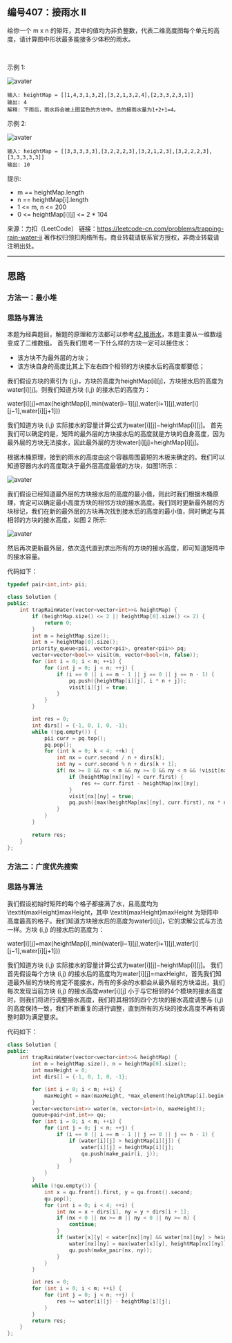 ## 编号407：接雨水 II

给你一个 m x n 的矩阵，其中的值均为非负整数，代表二维高度图每个单元的高度，请计算图中形状最多能接多少体积的雨水。

 

示例 1:

![avater](https://assets.leetcode.com/uploads/2021/04/08/trap1-3d.jpg)

```
输入: heightMap = [[1,4,3,1,3,2],[3,2,1,3,2,4],[2,3,3,2,3,1]]
输出: 4
解释: 下雨后，雨水将会被上图蓝色的方块中。总的接雨水量为1+2+1=4。
```
示例 2:

![avater](https://assets.leetcode.com/uploads/2021/04/08/trap2-3d.jpg)

```
输入: heightMap = [[3,3,3,3,3],[3,2,2,2,3],[3,2,1,2,3],[3,2,2,2,3],[3,3,3,3,3]]
输出: 10
```
提示:

* m == heightMap.length
* n == heightMap[i].length
* 1 <= m, n <= 200
* 0 <= heightMap[i][j] <= 2 * 104
 

来源：力扣（LeetCode）
链接：https://leetcode-cn.com/problems/trapping-rain-water-ii
著作权归领扣网络所有。商业转载请联系官方授权，非商业转载请注明出处。

---
## 思路

### 方法一：最小堆
### 思路与算法

本题为经典题目，解题的原理和方法都可以参考[42.接雨水](https://github.com/caixiongjiang/caixiongjiang/blob/main/leetcode_java/leetcode_train/leetcode42.md)，本题主要从一维数组变成了二维数组。
首先我们思考一下什么样的方块一定可以接住水：

* 该方块不为最外层的方块；
* 该方块自身的高度比其上下左右四个相邻的方块接水后的高度都要低；

我们假设方块的索引为 (i,j)，方块的高度为heightMap[i][j]，方块接水后的高度为water[i][j]。则我们知道方块 (i,j) 的接水后的高度为：

water[i][j]=max(heightMap[i],min(water[i−1][j],water[i+1][j],water[i][j−1],water[i][j+1]))

我们知道方块 (i,j) 实际接水的容量计算公式为water[i][j]−heightMap[i][j]。
首先我们可以确定的是，矩阵的最外层的方块接水后的高度就是方块的自身高度，因为最外层的方块无法接水，因此最外层的方块water[i][j]=heightMap[i][j]。

根据木桶原理，接到的雨水的高度由这个容器周围最短的木板来确定的。我们可以知道容器内水的高度取决于最外层高度最低的方块，如图1所示：

![avater](https://assets.leetcode-cn.com/solution-static/407/407_1.PNG)

我们假设已经知道最外层的方块接水后的高度的最小值，则此时我们根据木桶原理，肯定可以确定最小高度方块的相邻方块的接水高度。我们同时更新最外层的方块标记，我们在新的最外层的方块再次找到接水后的高度的最小值，同时确定与其相邻的方块的接水高度，如图 2 所示:

![avater](https://assets.leetcode-cn.com/solution-static/407/407_2.PNG)

然后再次更新最外层，依次迭代直到求出所有的方块的接水高度，即可知道矩阵中的接水容量。

代码如下：
```c++
typedef pair<int,int> pii;

class Solution {
public:
    int trapRainWater(vector<vector<int>>& heightMap) {  
        if (heightMap.size() <= 2 || heightMap[0].size() <= 2) {
            return 0;
        }  
        int m = heightMap.size();
        int n = heightMap[0].size();
        priority_queue<pii, vector<pii>, greater<pii>> pq;
        vector<vector<bool>> visit(m, vector<bool>(n, false));
        for (int i = 0; i < m; ++i) {
            for (int j = 0; j < n; ++j) {
                if (i == 0 || i == m - 1 || j == 0 || j == n - 1) {
                    pq.push({heightMap[i][j], i * n + j});
                    visit[i][j] = true;
                }
            }
        }

        int res = 0;
        int dirs[] = {-1, 0, 1, 0, -1};
        while (!pq.empty()) {
            pii curr = pq.top();
            pq.pop();            
            for (int k = 0; k < 4; ++k) {
                int nx = curr.second / n + dirs[k];
                int ny = curr.second % n + dirs[k + 1];
                if( nx >= 0 && nx < m && ny >= 0 && ny < n && !visit[nx][ny]) {
                    if (heightMap[nx][ny] < curr.first) {
                        res += curr.first - heightMap[nx][ny]; 
                    }
                    visit[nx][ny] = true;
                    pq.push({max(heightMap[nx][ny], curr.first), nx * n + ny});
                }
            }
        }
        
        return res;
    }
};
```

### 方法二：广度优先搜索
### 思路与算法

我们假设初始时矩阵的每个格子都接满了水，且高度均为 \textit{maxHeight}maxHeight，其中 \textit{maxHeight}maxHeight 为矩阵中高度最高的格子。我们知道方块接水后的高度为water[i][j]，它的求解公式与方法一样。方块 (i,j) 的接水后的高度为：

water[i][j]=max(heightMap[i],min(water[i−1][j],water[i+1][j],water[i][j−1],water[i][j+1]))

我们知道方块 (i,j) 实际接水的容量计算公式为water[i][j]−heightMap[i][j]。
我们首先假设每个方块 (i,j) 的接水后的高度均为water[i][j]=maxHeight，首先我们知道最外层的方块的肯定不能接水，所有的多余的水都会从最外层的方块溢出，我们每次发现当前方块 (i,j) 的接水高度water[i][j] 小于与它相邻的4个模块的接水高度时，则我们将进行调整接水高度，我们将其相邻的四个方块的接水高度调整与 (i,j) 的高度保持一致，我们不断重复的进行调整，直到所有的方块的接水高度不再有调整时即为满足要求。

代码如下：
```c++
class Solution {
public:
    int trapRainWater(vector<vector<int>>& heightMap) {
        int m = heightMap.size(), n = heightMap[0].size();
        int maxHeight = 0;
        int dirs[] = {-1, 0, 1, 0, -1};

        for (int i = 0; i < m; ++i) {
            maxHeight = max(maxHeight, *max_element(heightMap[i].begin(), heightMap[i].end()));
        }
        vector<vector<int>> water(m, vector<int>(n, maxHeight));
        queue<pair<int,int>> qu;
        for (int i = 0; i < m; ++i) {
            for (int j = 0; j < n; ++j) {
                if (i == 0 || i == m - 1 || j == 0 || j == n - 1) {
                    if (water[i][j] > heightMap[i][j]) {
                        water[i][j] = heightMap[i][j];
                        qu.push(make_pair(i, j));
                    }
                }
            }
        }        
        while (!qu.empty()) {
            int x = qu.front().first, y = qu.front().second;
            qu.pop();
            for (int i = 0; i < 4; ++i) {
                int nx = x + dirs[i], ny = y + dirs[i + 1];
                if (nx < 0 || nx >= m || ny < 0 || ny >= n) {
                    continue;
                }
                if (water[x][y] < water[nx][ny] && water[nx][ny] > heightMap[nx][ny]) {
                    water[nx][ny] = max(water[x][y], heightMap[nx][ny]);
                    qu.push(make_pair(nx, ny));
                }
            }
        }

        int res = 0;
        for (int i = 0; i < m; ++i) {
            for (int j = 0; j < n; ++j) {
                res += water[i][j] - heightMap[i][j];
            }
        }
        return res;
    }
};
```

